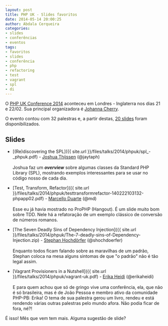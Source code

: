 ```yaml
---
layout: post
title: PHP UK - Slides favoritos
date: 2014-05-14 20:00:25
author: Abdala Cerqueira
categories: 
- slides 
- conferências 
- eventos
tags: 
- favoritos 
- slides 
- conferência 
- php 
- refactoring 
- test 
- vagrant 
- spl 
- di
---
```


O [PHP UK Conference 2014](http://joind.in/event/view/1585) aconteceu em Londres - Inglaterra nos dias 21 e 22/02. Sua principal organizadora é [Johanna Cherry](http://joind.in/user/view/769).

O evento contou com 32 palestras e, a partir destas, [20 slides](http://joind.in/event/view/1585/slides#event-tabs) foram disponibilizados.

## Slides

- [(Re)discovering the SPL]({{ site.url }}/files/talks/2014/phpuk/spl_-_phpuk.pdf) - [Joshua Thijssen](http://joind.in/user/view/1678) (@jaytaph)<br><br>
    Joshua faz um ___overview___ sobre algumas classes da Standard PHP Library (SPL), mostrando exemplos interessantes para se usar no código nosso de cada dia.

- [Test, Transform, Refactor]({{ site.url }}/files/talks/2014/phpuk/testtransformrefactor-140222103132-phpapp02.pdf) - [Marcello Duarte](http://joind.in/user/view/5986) (@md)<br><br>
    Esse eu já havia mostrado no ProPHP (Hangout). É um slide muito bom sobre TDD. Nele há a refatoração de um exemplo clássico de conversão de números romanos.
    
- [The Seven Deadly Sins of Dependency Injection]({{ site.url }}/files/talks/2014/phpuk/The-7-deadly-sins-of-Dependency-Injection.zip) - [Stephan Hochdörfer](http://joind.in/user/view/2211) (@shochdoerfer)<br><br>
    Enquanto todos ficam falando sobre as maravilhas de um padrão, Stephan coloca na mesa alguns sintomas de que "o padrão" não é tão legal assim.

- [Vagrant Provisioners in a Nutshell]({{ site.url }}/files/talks/2014/phpuk/vagrant-uk.pdf) - [Erika Heidi](http://joind.in/user/view/21895) (@erikaheidi)<br><br>
    E para quem achou que só de gringo vive uma conferência, ela, que não é só brasileira, mas é de João Pessoa e membro ativo da comunidade PHP-PB: Erika! O tema de sua palestra gerou um livro, rendeu e está rendendo várias outras palestras pelo mundo afora. Não podia ficar de fora, né?!
    
É isso! Mês que vem tem mais. Alguma sugestão de slide?









